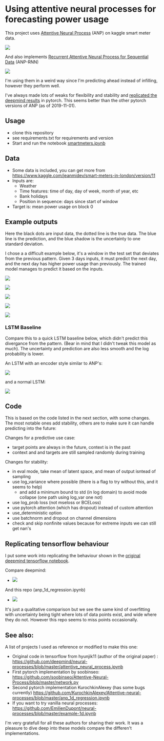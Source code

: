 # Using attentive neural processes for forecasting power usage

This project uses [Attentive Neural Process](https://arxiv.org/abs/1901.05761) (ANP) on kaggle smart meter data.

![](docs/anp.png)

And also implements [Recurrent Attentive Neural Process for Sequential Data](https://arxiv.org/abs/1910.09323) (ANP-RNN)

![](docs/anp_rnn.png.jpeg)

I'm using them in a weird way since I'm predicting ahead instead of infilling, however they perform well.

I've always made lots of weaks for flexibility and stability and [replicated the deepmind results](anp_1d_regression.ipynb) in pytorch. This seems better than the other pytorch versions of ANP (as of 2019-11-01).


## Usage

- clone this repository
- see requirements.txt for requirements and version
- Start and run the notebook [smartmeters.ipynb](https://github.com/wassname/attentive-neural-processes/blob/master/smartmeters.ipynb)

## Data
- Some data is included, you can get more from https://www.kaggle.com/jeanmidev/smart-meters-in-london/version/11
- Inputs are: 
  - Weather
  - Time features: time of day, day of week, month of year, etc
  - Bank holidays
  - Position in sequence: days since start of window
- Target is: mean power usage on block 0

## Example outputs

Here the black dots are input data, the dotted line is the true data. The blue line is the prediction, and the blue shadow is the uncertainty to one standard deviation.

I chose a a difficult example below, it's a window in the test set that deviates from the previous pattern. Given 3 days inputs, it must predict the next day, and the next day has higher power usage than previously. The trained model manages to predict it based on the inputs.

![](docs/1.png)

![](docs/4.png)

![](docs/7.png)

![](docs/12.png)

![](docs/19.png)

### LSTM Baseline

Compare this to a quick LSTM baseline below, which didn't predict this divergance from the pattern. (Bear in mind that I didn't tweak this model as much). The uncertainty and prediction are also less smooth and the log probability is lower.

An LSTM with an encoder style similar to ANP's:

![](docs/lstm_with_context.png)

and a normal LSTM:

![](docs/lstm_baseline.png)

## Code

This is based on the code listed in the next section, with some changes. The most notable ones add stability, others are to make sure it can handle predicting into the future:

Changes for a predictive use case:
- target points are always in the future, context is in the past
- context and and targets are still sampled randomly during training


Changes for stability:
- in eval mode, take mean of latent space, and mean of output isntead of sampling
- use log_variance where possible (there is a flag to try without this, and it seems to help)
  - and add a minimum bound to std (in log domain) to avoid mode collapse (one path using log_var one not)
- use log_prob loss (not mseloss or BCELoss)
- use pytorch attention (which has dropout) instead of custom attention
- use_deterministic option
- use batchnorm and dropout on channel dimensions
- check and skip nonfinite values because for extreme inputs we can still get nan's

## Replicating tensorflow behaviour

I put some work into replicating the behaviour shown in the [original deepmind tensorflow notebook](https://github.com/deepmind/neural-processes/blob/master/attentive_neural_process.ipynb).

Compare deepmind:
- ![](docs/deepmind1.png)

And this repo (anp_1d_regression.ipynb)
- ![](docs/replicate2.png)

It's just a qualitative comparison but we see the same kind of overfitting with uncertainty being tight where lots of data points exist, and wide where they do not. However this repo seems to miss points occasionally.



## See also:

A list of projects I used as reference or modified to make this one:

- Original code in tensorflow from hyunjik11 (author of the original paper) : https://github.com/deepmind/neural-processes/blob/master/attentive_neural_process.ipynb
- First pytorch implementation by soobinseo: https://github.com/soobinseo/Attentive-Neural-Process/blob/master/network.py
- Second pytorch implementation KurochkinAlexey (has some bugs currently) https://github.com/KurochkinAlexey/Attentive-neural-processes/blob/master/anp_1d_regression.ipynb
- If you want to try vanilla neural processes: https://github.com/EmilienDupont/neural-processes/blob/master/example-1d.ipynb

I'm very gratefull for all these authors for sharing their work. It was a pleasure to dive deep into these models compare the differen't implementations.
